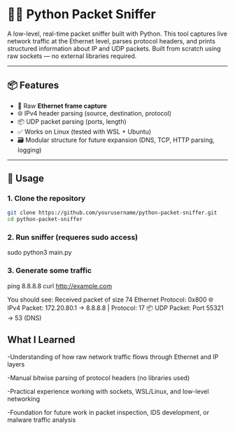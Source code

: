 # 🕵️‍♂️ Python Packet Sniffer

A low-level, real-time packet sniffer built with Python. This tool captures live network traffic at the Ethernet level, parses protocol headers, and prints structured information about IP and UDP packets. Built from scratch using raw sockets — no external libraries required.

---

## 📦 Features

- 🧠 Raw **Ethernet frame capture**
- 🌐 IPv4 header parsing (source, destination, protocol)
- 📦 UDP packet parsing (ports, length)
- ✅ Works on Linux (tested with WSL + Ubuntu)
- 🗃️ Modular structure for future expansion (DNS, TCP, HTTP parsing, logging)

---

## 🚀 Usage

### 1. Clone the repository

```bash
git clone https://github.com/yourusername/python-packet-sniffer.git
cd python-packet-sniffer
```

### 2. Run sniffer (requeres sudo access)
sudo python3 main.py

### 3. Generate some traffic
ping 8.8.8.8
curl http://example.com


You should see:
Received packet of size 74
Ethernet Protocol: 0x800
🌐 IPv4 Packet: 172.20.80.1 → 8.8.8.8 | Protocol: 17
📦 UDP Packet: Port 55321 → 53 (DNS)

## What I Learned

-Understanding of how raw network traffic flows through Ethernet and IP layers

-Manual bitwise parsing of protocol headers (no libraries used)

-Practical experience working with sockets, WSL/Linux, and low-level networking

-Foundation for future work in packet inspection, IDS development, or malware traffic analysis

